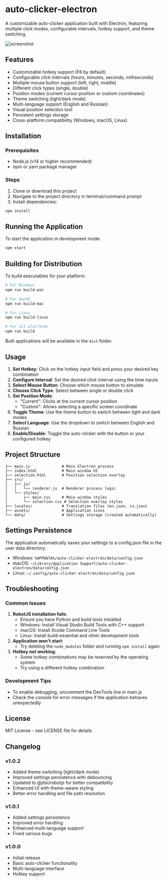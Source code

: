 # auto-clicker-electron
A customizable auto-clicker application built with Electron, featuring multiple click modes, configurable intervals, hotkey support, and theme switching.

![screenshot](https://github.com/mdapm9di/auto-clicker-electron/blob/main/screenshot.jpg)
## Features
- Customizable hotkey support (F6 by default)
- Configurable click intervals (hours, minutes, seconds, milliseconds)
- Multiple mouse button support (left, right, middle)
- Different click types (single, double)
- Position modes (current cursor position or custom coordinates)
- Theme switching (light/dark mode)
- Multi-language support (English and Russian)
- Visual position selection tool
- Persistent settings storage
- Cross-platform compatibility (Windows, macOS, Linux)

## Installation
### Prerequisites
- Node.js (v14 or higher recommended)
- npm or yarn package manager
### Steps
1. Clone or download this project
2. Navigate to the project directory in terminal/command prompt
3. Install dependencies:
```bash
npm install
```
## Running the Application
To start the application in development mode:
```bash
npm start
```
## Building for Distribution
To build executables for your platform:
```bash
# For Windows
npm run build-win

# For macOS
npm run build-mac

# For Linux
npm run build-linux

# For all platforms
npm run build
```
Built applications will be available in the `dist` folder.
## Usage
1. **Set Hotkey**: Click on the hotkey input field and press your desired key combination
2. **Configure Interval**: Set the desired click interval using the time inputs
3. **Select Mouse Button**: Choose which mouse button to simulate
4. **Choose Click Type**: Select between single or double click
5. **Set Position Mode**:
   - "Current": Clicks at the current cursor position
   - "Custom": Allows selecting a specific screen coordinate
6. **Toggle Theme**: Use the theme button to switch between light and dark modes
7. **Select Language**: Use the dropdown to switch between English and Russian
8. **Enable/Disable**: Toggle the auto-clicker with the button or your configured hotkey
## Project Structure
```
├── main.js              # Main Electron process
├── index.html           # Main window UI
├── selection.html       # Position selection overlay
├── src/
│   ├── js/
│   │   └── renderer.js  # Renderer process logic
│   └── styles/
│       ├── main.css     # Main window styles
│       └── selection.css # Selection overlay styles
├── locales/             # Translation files (en.json, ru.json)
├── assets/              # Application icons
└── data/                # Settings storage (created automatically)
```
## Settings Persistence
The application automatically saves your settings to a config.json file in the user data directory:
- Windows: `%APPDATA%/auto-clicker-electron/data/config.json`
- macOS: `~/Library/Application Support/auto-clicker-electron/data/config.json`
- Linux: `~/.config/auto-clicker-electron/data/config.json`
## Troubleshooting
### Common Issues
1. **RobotJS installation fails**:
   - Ensure you have Python and build tools installed
   - Windows: Install Visual Studio Build Tools with C++ support
   - macOS: Install Xcode Command Line Tools
   - Linux: Install build-essential and other development tools
2. **Application won't start**:
   - Try deleting the `node_modules` folder and running `npm install` again
3. **Hotkey not working**:
   - Some hotkey combinations may be reserved by the operating system
   - Try using a different hotkey combination
### Development Tips
- To enable debugging, uncomment the DevTools line in main.js
- Check the console for error messages if the application behaves unexpectedly
## License
MIT License - see LICENSE file for details
## Changelog
### v1.0.2
- Added theme switching (light/dark mode)
- Improved settings persistence with debouncing
- Updated to @jitsi/robotjs for better compatibility
- Enhanced UI with theme-aware styling
- Better error handling and file path resolution
### v1.0.1
- Added settings persistence
- Improved error handling
- Enhanced multi-language support
- Fixed various bugs
### v1.0.0
- Initial release
- Basic auto-clicker functionality
- Multi-language interface
- Hotkey support

